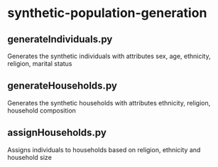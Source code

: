 # synthetic-population-generation

## generateIndividuals.py 
Generates the synthetic individuals with attributes sex, age, ethnicity, religion, marital status

## generateHouseholds.py 
Generates the synthetic households with attributes ethnicity, religion, household composition

## assignHouseholds.py 
Assigns individuals to households based on religion, ethnicity and household size
